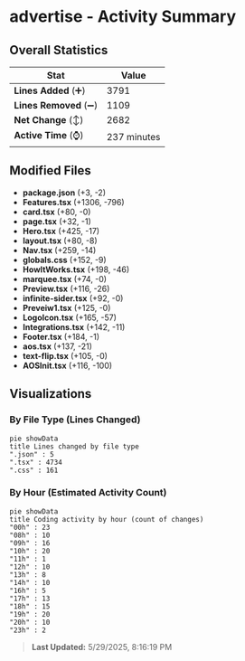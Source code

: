 # advertise - Activity Summary 

## Overall Statistics

| Stat                   | Value                                                             |
| ---------------------- | ----------------------------------------------------------------- |
| **Lines Added** (➕)   | 3791                                          |
| **Lines Removed** (➖) | 1109                                        |
| **Net Change** (↕)    | 2682                |
| **Active Time** (⌚)   | 237 minutes |


## Modified Files
- **package.json** (+3, -2)
- **Features.tsx** (+1306, -796)
- **card.tsx** (+80, -0)
- **page.tsx** (+32, -1)
- **Hero.tsx** (+425, -17)
- **layout.tsx** (+80, -8)
- **Nav.tsx** (+259, -14)
- **globals.css** (+152, -9)
- **HowItWorks.tsx** (+198, -46)
- **marquee.tsx** (+74, -0)
- **Preview.tsx** (+116, -26)
- **infinite-sider.tsx** (+92, -0)
- **Preveiw1.tsx** (+125, -0)
- **LogoIcon.tsx** (+165, -57)
- **Integrations.tsx** (+142, -11)
- **Footer.tsx** (+184, -1)
- **aos.tsx** (+137, -21)
- **text-flip.tsx** (+105, -0)
- **AOSInit.tsx** (+116, -100)

## Visualizations

### By File Type (Lines Changed)

```mermaid
pie showData
title Lines changed by file type
".json" : 5
".tsx" : 4734
".css" : 161
```

### By Hour (Estimated Activity Count)

```mermaid
pie showData
title Coding activity by hour (count of changes)
"00h" : 23
"08h" : 10
"09h" : 16
"10h" : 20
"11h" : 1
"12h" : 10
"13h" : 8
"14h" : 10
"16h" : 5
"17h" : 13
"18h" : 15
"19h" : 20
"20h" : 10
"23h" : 2
```


> **Last Updated:** 5/29/2025, 8:16:19 PM